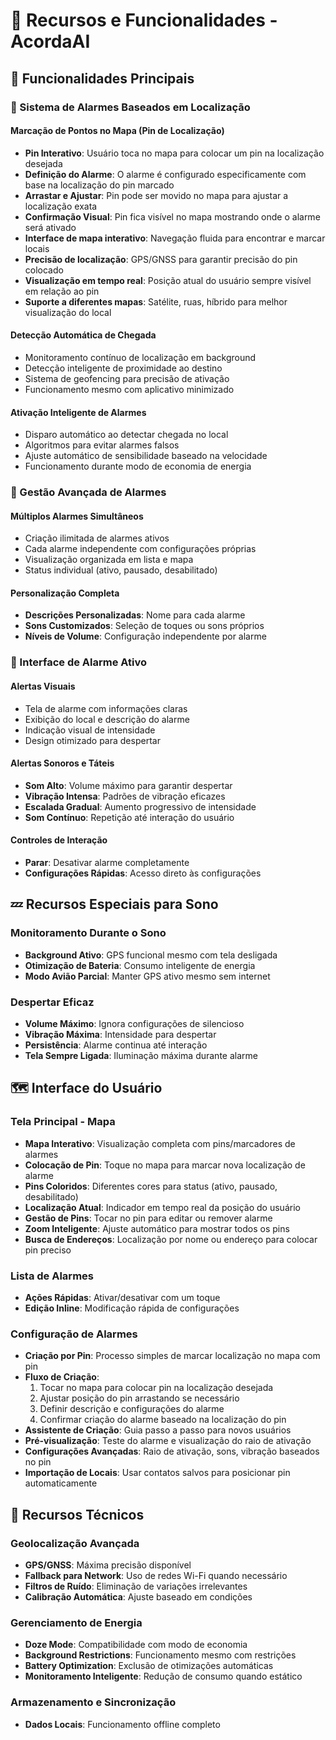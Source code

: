 # 🔧 Recursos e Funcionalidades - AcordaAI

## 🎯 Funcionalidades Principais

### 📍 Sistema de Alarmes Baseados em Localização

#### Marcação de Pontos no Mapa (Pin de Localização)
- **Pin Interativo**: Usuário toca no mapa para colocar um pin na localização desejada
- **Definição do Alarme**: O alarme é configurado especificamente com base na localização do pin marcado
- **Arrastar e Ajustar**: Pin pode ser movido no mapa para ajustar a localização exata
- **Confirmação Visual**: Pin fica visível no mapa mostrando onde o alarme será ativado
- **Interface de mapa interativo**: Navegação fluida para encontrar e marcar locais
- **Precisão de localização**: GPS/GNSS para garantir precisão do pin colocado
- **Visualização em tempo real**: Posição atual do usuário sempre visível em relação ao pin
- **Suporte a diferentes mapas**: Satélite, ruas, híbrido para melhor visualização do local

#### Detecção Automática de Chegada
- Monitoramento contínuo de localização em background
- Detecção inteligente de proximidade ao destino
- Sistema de geofencing para precisão de ativação
- Funcionamento mesmo com aplicativo minimizado

#### Ativação Inteligente de Alarmes
- Disparo automático ao detectar chegada no local
- Algoritmos para evitar alarmes falsos
- Ajuste automático de sensibilidade baseado na velocidade
- Funcionamento durante modo de economia de energia

### 🔔 Gestão Avançada de Alarmes

#### Múltiplos Alarmes Simultâneos
- Criação ilimitada de alarmes ativos
- Cada alarme independente com configurações próprias
- Visualização organizada em lista e mapa
- Status individual (ativo, pausado, desabilitado)

#### Personalização Completa
- **Descrições Personalizadas**: Nome para cada alarme
- **Sons Customizados**: Seleção de toques ou sons próprios
- **Níveis de Volume**: Configuração independente por alarme

### 🚨 Interface de Alarme Ativo

#### Alertas Visuais
- Tela de alarme com informações claras
- Exibição do local e descrição do alarme
- Indicação visual de intensidade
- Design otimizado para despertar

#### Alertas Sonoros e Táteis
- **Som Alto**: Volume máximo para garantir despertar
- **Vibração Intensa**: Padrões de vibração eficazes
- **Escalada Gradual**: Aumento progressivo de intensidade
- **Som Contínuo**: Repetição até interação do usuário

#### Controles de Interação
- **Parar**: Desativar alarme completamente
- **Configurações Rápidas**: Acesso direto às configurações

## 💤 Recursos Especiais para Sono

### Monitoramento Durante o Sono
- **Background Ativo**: GPS funcional mesmo com tela desligada
- **Otimização de Bateria**: Consumo inteligente de energia
- **Modo Avião Parcial**: Manter GPS ativo mesmo sem internet

### Despertar Eficaz
- **Volume Máximo**: Ignora configurações de silencioso
- **Vibração Máxima**: Intensidade para despertar
- **Persistência**: Alarme continua até interação
- **Tela Sempre Ligada**: Iluminação máxima durante alarme

## 🗺️ Interface do Usuário

### Tela Principal - Mapa
- **Mapa Interativo**: Visualização completa com pins/marcadores de alarmes
- **Colocação de Pin**: Toque no mapa para marcar nova localização de alarme
- **Pins Coloridos**: Diferentes cores para status (ativo, pausado, desabilitado)
- **Localização Atual**: Indicador em tempo real da posição do usuário
- **Gestão de Pins**: Tocar no pin para editar ou remover alarme
- **Zoom Inteligente**: Ajuste automático para mostrar todos os pins
- **Busca de Endereços**: Localização por nome ou endereço para colocar pin preciso

### Lista de Alarmes
- **Ações Rápidas**: Ativar/desativar com um toque
- **Edição Inline**: Modificação rápida de configurações

### Configuração de Alarmes
- **Criação por Pin**: Processo simples de marcar localização no mapa com pin
- **Fluxo de Criação**: 
  1. Tocar no mapa para colocar pin na localização desejada
  2. Ajustar posição do pin arrastando se necessário
  3. Definir descrição e configurações do alarme
  4. Confirmar criação do alarme baseado na localização do pin
- **Assistente de Criação**: Guia passo a passo para novos usuários
- **Pré-visualização**: Teste do alarme e visualização do raio de ativação
- **Configurações Avançadas**: Raio de ativação, sons, vibração baseados no pin
- **Importação de Locais**: Usar contatos salvos para posicionar pin automaticamente

## 🔧 Recursos Técnicos

### Geolocalização Avançada
- **GPS/GNSS**: Máxima precisão disponível
- **Fallback para Network**: Uso de redes Wi-Fi quando necessário
- **Filtros de Ruído**: Eliminação de variações irrelevantes
- **Calibração Automática**: Ajuste baseado em condições

### Gerenciamento de Energia
- **Doze Mode**: Compatibilidade com modo de economia
- **Background Restrictions**: Funcionamento mesmo com restrições
- **Battery Optimization**: Exclusão de otimizações automáticas
- **Monitoramento Inteligente**: Redução de consumo quando estático

### Armazenamento e Sincronização
- **Dados Locais**: Funcionamento offline completo